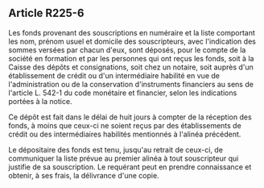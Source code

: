 Article R225-6
----
Les fonds provenant des souscriptions en numéraire et la liste comportant les
nom, prénom usuel et domicile des souscripteurs, avec l'indication des sommes
versées par chacun d'eux, sont déposés, pour le compte de la société en
formation et par les personnes qui ont reçus les fonds, soit à la Caisse des
dépôts et consignations, soit chez un notaire, soit auprès d'un établissement de
crédit ou d'un intermédiaire habilité en vue de l'administration ou de la
conservation d'instruments financiers au sens de l'article L. 542-1 du code
monétaire et financier, selon les indications portées à la notice.

Ce dépôt est fait dans le délai de huit jours à compter de la réception des
fonds, à moins que ceux-ci ne soient reçus par des établissements de crédit ou
des intermédiaires habilités mentionnés à l'alinéa précédent.

Le dépositaire des fonds est tenu, jusqu'au retrait de ceux-ci, de communiquer
la liste prévue au premier alinéa à tout souscripteur qui justifie de sa
souscription. Le requérant peut en prendre connaissance et obtenir, à ses frais,
la délivrance d'une copie.
